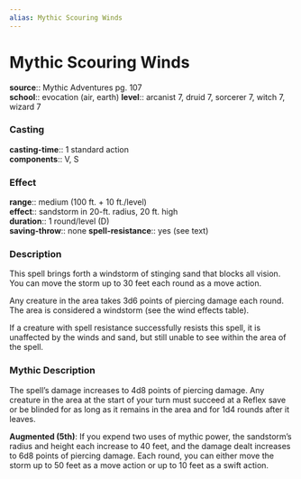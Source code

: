 ```yaml
---
alias: Mythic Scouring Winds
---
```


# Mythic Scouring Winds

**source**:: Mythic Adventures pg. 107  
**school**:: evocation (air, earth)
**level**:: arcanist 7, druid 7, sorcerer 7, witch 7, wizard 7

### Casting 

**casting-time**:: 1 standard action  
**components**:: V, S

### Effect 

**range**:: medium (100 ft. + 10 ft./level)  
**effect**:: sandstorm in 20-ft. radius, 20 ft. high  
**duration**:: 1 round/level (D)  
**saving-throw**:: none
**spell-resistance**:: yes (see text)

### Description 

This spell brings forth a windstorm of stinging sand that blocks all vision. You can move the storm up to 30 feet each round as a move action.  
  
Any creature in the area takes 3d6 points of piercing damage each round. The area is considered a windstorm (see the wind effects table).  
  
If a creature with spell resistance successfully resists this spell, it is unaffected by the winds and sand, but still unable to see within the area of the spell.

### Mythic Description

The spell’s damage increases to 4d8 points of piercing damage. Any creature in the area at the start of your turn must succeed at a Reflex save or be blinded for as long as it remains in the area and for 1d4 rounds after it leaves.  
  
**Augmented (5th)**: If you expend two uses of mythic power, the sandstorm’s radius and height each increase to 40 feet, and the damage dealt increases to 6d8 points of piercing damage. Each round, you can either move the storm up to 50 feet as a move action or up to 10 feet as a swift action.
